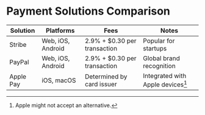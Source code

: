 # Payment Solutions Comparison

| Solution | Platforms | Fees | Notes |
|----------|-----------|------|-------|
| Stribe | Web, iOS, Android | 2.9% + $0.30 per transaction | Popular for startups |
| PayPal | Web, iOS, Android | 2.9% + $0.30 per transaction | Global brand recognition |
| Apple Pay | iOS, macOS | Determined by card issuer | Integrated with Apple devices[^1] |

[^1]: Apple might not accept an alternative.
